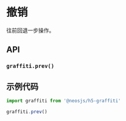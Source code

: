 # 撤销

往前回退一步操作。

## API
### `graffiti.prev()`
### 

## 示例代码
```js
import graffiti from '@neosjs/h5-graffiti'

graffiti.prev()
```
